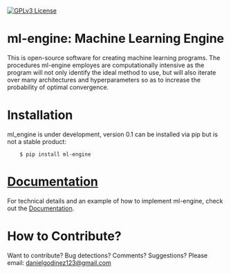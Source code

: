 [![GPLv3 License](https://img.shields.io/badge/License-GPL%20v3-yellow.svg)](https://opensource.org/licenses/LGPL-3.0)

# ml-engine: Machine Learning Engine 
This is open-source software for creating machine learning programs. The procedures ml-engine employes are computationally intensive as the program will not only identify the ideal method to use, but will also iterate over many architectures and hyperparameters so as to increase the probability of optimal convergence. 

# Installation
ml_engine is under development, version 0.1 can be installed via pip but is not a stable product:
```
    $ pip install ml-engine
```

# [Documentation](https://ml_engine.readthedocs.io/en/latest/?)

For technical details and an example of how to implement ml-engine, check out the [Documentation](https://ml_engine.readthedocs.io/en/latest/?).


# How to Contribute?

Want to contribute? Bug detections? Comments? Suggestions? Please email: danielgodinez123@gmail.com
